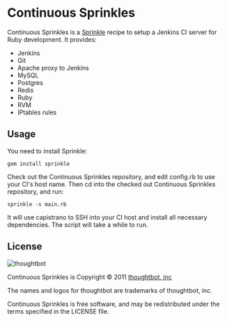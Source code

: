Continuous Sprinkles
====================

Continuous Sprinkles is a [Sprinkle](https://github.com/crafterm/sprinkle) recipe to setup a Jenkins CI server for Ruby development. It provides:

* Jenkins
* Git
* Apache proxy to Jenkins
* MySQL
* Postgres
* Redis
* Ruby
* RVM
* IPtables rules

Usage
-----

You need to install Sprinkle:

    gem install sprinkle

Check out the Continuous Sprinkles repository, and edit config.rb to use your CI's host name. Then cd into the checked out Continuous Sprinkles repository, and run:

    sprinkle -s main.rb

It will use capistrano to SSH into your CI host and install all necessary dependencies. The script will take a while to run.

License
-------

![thoughtbot](http://thoughtbot.com/images/tm/logo.png)

Continuous Sprinkles is Copyright © 2011 [thoughtbot, inc](http://thoughtbot.com/community)

The names and logos for thoughtbot are trademarks of thoughtbot, inc.

Continuous Sprinkles is free software, and may be redistributed under the terms specified in the LICENSE file.
